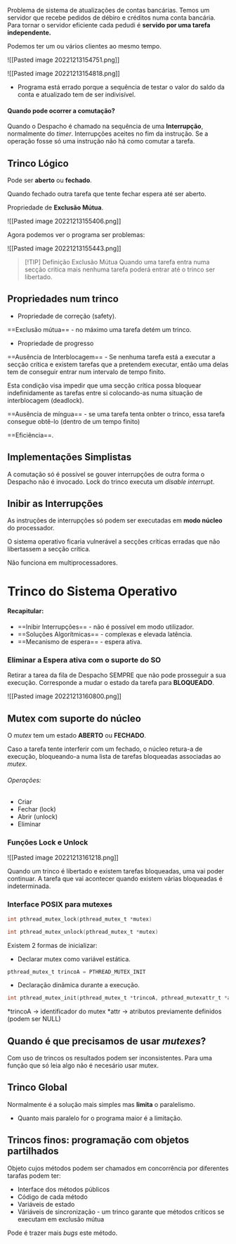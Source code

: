 Problema de sistema de atualizações de contas bancárias.
Temos um servidor que recebe pedidos de débiro e créditos numa conta bancária.
Para tornar o servidor eficiente cada pedudi é __servido por uma tarefa independente.__

Podemos ter um ou vários clientes ao mesmo tempo.

![[Pasted image 20221213154751.png]]

![[Pasted image 20221213154818.png]]


- Programa está errado porque a sequência de testar o valor do saldo da conta e atualizado tem de ser indivisível.

#### Quando pode ocorrer a comutação?

Quando o Despacho é chamado na sequência de uma __Interrupção__, normalmente do _timer_.
Interrupções aceites no fim da instrução.
Se a operação fosse só uma instrução não há como comutar a tarefa.

## Trinco Lógico

Pode ser __aberto__ ou __fechado__.

Quando fechado outra tarefa que tente fechar espera até ser aberto.

Propriedade de __Exclusão Mútua__.

![[Pasted image 20221213155406.png]]


Agora podemos ver o programa ser problemas:

![[Pasted image 20221213155443.png]]


> [!TIP] Definição Exclusão Mútua
> Quando uma tarefa entra numa secção critica mais nenhuma tarefa poderá entrar até o trinco ser libertado.


## Propriedades num trinco

- Propriedade de correção (safety).

==Exclusão mútua== - no máximo uma tarefa detém um trinco.


- Propriedade de progresso

==Ausência de Interblocagem== - Se nenhuma tarefa está a executar a secção crítica e existem tarefas que a pretendem executar, então uma delas tem de conseguir entrar num intervalo de tempo finito.

Esta condição visa impedir que uma secção crítica possa bloquear indefinidamente as tarefas entre si colocando-as numa situação de interblocagem (deadlock).

==Ausência de míngua== - se uma tarefa tenta onbter o trinco, essa tarefa consegue obtê-lo (dentro de um tempo finito)

==Eficiência==.

## Implementações Simplistas

A comutação só é possível se gouver interrupções de outra forma o Despacho não é invocado.
Lock do trinco executa um _disable interrupt_.


## Inibir as Interrupções

As instruções de interrupções só podem ser executadas em __modo núcleo__ do processador.

O sistema operativo ficaria vulnerável a secções críticas erradas que não libertassem a secção crítica.

Não funciona em multiprocessadores.


# Trinco do Sistema Operativo

#### Recapitular:

- ==Inibir Interrupções== - não é possível em modo utilizador.
- ==Soluções Algorítmicas== - complexas e elevada latência.
- ==Mecanismo de espera== - espera ativa.

### Eliminar a Espera ativa com o suporte do SO

Retirar a tarea da fila de Despacho SEMPRE que não pode prosseguir a sua execução.
Corresponde a mudar o estado da tarefa para __BLOQUEADO__.

![[Pasted image 20221213160800.png]]


## Mutex com suporte do núcleo

O _mutex_ tem um estado __ABERTO__ ou __FECHADO__.

Caso a tarefa tente interferir com um fechado, o núcleo retura-a de execução, bloqueando-a numa lista de tarefas bloqueadas associadas ao _mutex_.

###### Operações:
- Criar
- Fechar (lock)
- Abrir (unlock)
- Eliminar

### Funções Lock e Unlock

![[Pasted image 20221213161218.png]]


Quando um trinco é libertado e existem tarefas bloqueadas, uma vai poder continuar.
A tarefa que vai acontecer quando existem várias bloqueadas é indeterminada.


### Interface POSIX para mutexes

```c
int pthread_mutex_lock(pthread_mutex_t *mutex)

int pthread_mutex_unlock(pthread_mutex_t *mutex)
```

Existem 2 formas de inicializar:

- Declarar mutex como variável estática.
```c
pthread_mutex_t trincoA = PTHREAD_MUTEX_INIT
```

- Declaração dinâmica durante a execução.
```c
int pthread_mutex_init(pthread_mutex_t *trincoA, pthread_mutexattr_t *attr)
```

*trincoA -> identificador do mutex
*attr -> atributos previamente definidos (podem ser NULL)


## Quando é que precisamos de usar _mutexes_?

Com uso de trincos os resultados podem ser inconsistentes.
Para uma função que só leia algo não é necesário usar mutex.


## Trinco Global

Normalmente é a solução mais simples mas __limita__ o paralelismo.

- Quanto mais paralelo for o programa maior é a limitação.

## Trincos finos: programação com objetos partilhados

Objeto cujos métodos podem ser chamados em concorrência por diferentes tarafas podem ter:
- Interface dos métodos públicos
- Código de cada método
- Variáveis de estado
- Váriáveis de sincronização - um trinco garante que métodos críticos se executam em exclusão mútua

Pode é trazer mais _bugs_ este método.




